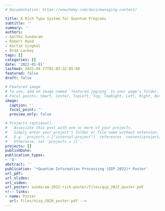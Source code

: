 ```yaml
---
# Documentation: https://wowchemy.com/docs/managing-content/

title: A Rich Type System for Quantum Programs
subtitle: ''
summary: ''
authors:
- Aarthi Sundaram
- Robert Rand
- Kartik Singhal
- Brad Lackey
tags: []
categories: []
date: '2022-01-01'
lastmod: 2022-04-27T01:03:32-05:00
featured: false
draft: false

# Featured image
# To use, add an image named `featured.jpg/png` to your page's folder.
# Focal points: Smart, Center, TopLeft, Top, TopRight, Left, Right, BottomLeft, Bottom, BottomRight.
image:
  caption: ''
  focal_point: ''
  preview_only: false

# Projects (optional).
#   Associate this post with one or more of your projects.
#   Simply enter your project's folder or file name without extension.
#   E.g. `projects = ["internal-project"]` references `content/project/deep-learning/index.md`.
#   Otherwise, set `projects = []`.
projects: []
publishDate: 
publication_types:
- '8'
abstract: ''
publication: '*Quantum Information Processing (QIP 2022)* Poster'
url_pdf: 
url_slides: 
url_video: 
url_poster: sundaram-2022-rich-poster/files/qip_2022_poster.pdf
<!-- links:
- name: Poster
  url: files/nisq_2020_poster.pdf -->
---
```


<!-- {{< youtube ID >}} -->
<!-- COMMENT -->